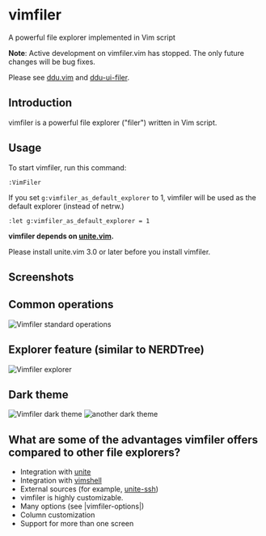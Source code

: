 # vimfiler
A powerful file explorer implemented in Vim script

**Note**: Active development on vimfiler.vim has stopped. The only future
changes will be bug fixes.

Please see [ddu.vim](https://github.com/Shougo/ddu.vim) and
[ddu-ui-filer](https://github.com/Shougo/ddu-ui-filer).

## Introduction
vimfiler is a powerful file explorer ("filer") written in Vim script.

## Usage
To start vimfiler, run this command:

	:VimFiler

If you set `g:vimfiler_as_default_explorer` to 1, vimfiler will be used as the default
explorer (instead of netrw.)

	:let g:vimfiler_as_default_explorer = 1

**vimfiler depends on [unite.vim](https://github.com/Shougo/unite.vim).**

Please install unite.vim 3.0 or later before you install vimfiler.

## Screenshots

Common operations
----------------------------
![Vimfiler standard operations](https://f.cloud.github.com/assets/214488/657681/c40265e6-d56f-11e2-96fd-03d01f10cc4e.gif)

Explorer feature (similar to NERDTree)
----------------------------------------
![Vimfiler explorer](https://f.cloud.github.com/assets/214488/657685/95011fc4-d571-11e2-9934-159196cf9e59.gif)

Dark theme
----------------------------
![Vimfiler dark theme](https://cloud.githubusercontent.com/assets/147918/3933094/412cc0e0-2478-11e4-902e-63b658f04d81.png)
![another dark theme](https://user-images.githubusercontent.com/7071307/31679880-7e4d785c-b340-11e7-894e-3ea74556e491.png)

## What are some of the advantages vimfiler offers compared to other file explorers?

- Integration with [unite](https://github.com/Shougo/unite.vim)
- Integration with [vimshell](https://github.com/Shougo/vimshell.vim)
- External sources (for example, [unite-ssh](https://github.com/Shougo/unite-ssh))
- vimfiler is highly customizable.
- Many options (see |vimfiler-options|)
- Column customization
- Support for more than one screen
